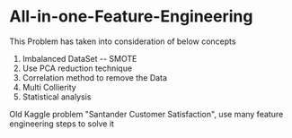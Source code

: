 # All-in-one-Feature-Engineering
This Problem has taken into consideration of below concepts

1) Imbalanced DataSet -- SMOTE
2) Use PCA reduction technique
3) Correlation method to remove the Data
4) Multi Collierity
5) Statistical analysis

Old Kaggle problem "Santander Customer Satisfaction", use many feature engineering steps to solve it

